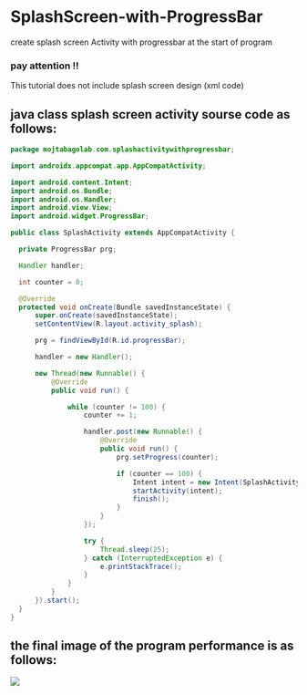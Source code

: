 # SplashScreen-with-ProgressBar
create splash screen Activity with progressbar at the start of program

### pay attention !!
  This tutorial does not include splash screen design (xml code)
  
  ## java class splash screen activity sourse code as follows:
  ```java
  package mojtabagolab.com.splashactivitywithprogressbar;

import androidx.appcompat.app.AppCompatActivity;

import android.content.Intent;
import android.os.Bundle;
import android.os.Handler;
import android.view.View;
import android.widget.ProgressBar;

public class SplashActivity extends AppCompatActivity {

    private ProgressBar prg;

    Handler handler;

    int counter = 0;

    @Override
    protected void onCreate(Bundle savedInstanceState) {
        super.onCreate(savedInstanceState);
        setContentView(R.layout.activity_splash);

        prg = findViewById(R.id.progressBar);

        handler = new Handler();

        new Thread(new Runnable() {
            @Override
            public void run() {

                while (counter != 100) {
                    counter += 1;

                    handler.post(new Runnable() {
                        @Override
                        public void run() {
                            prg.setProgress(counter);

                            if (counter == 100) {
                                Intent intent = new Intent(SplashActivity.this, MainActivity.class);
                                startActivity(intent);
                                finish();
                            }
                        }
                    });

                    try {
                        Thread.sleep(25);
                    } catch (InterruptedException e) {
                        e.printStackTrace();
                    }
                }
            }
        }).start();
    }
}
```

## the final image of the program performance is as follows:  
  
  
  
  
  
  
  
  
  
  
  
  
  
  
  
  
  
  
  
<img src="https://bayanbox.ir/view/567845713627656600/bandicam-2021-10-29-17-35-09-233.gif" />
